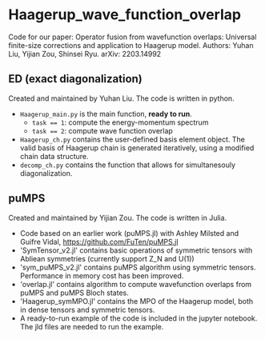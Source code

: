 # Haagerup_wave_function_overlap

Code for our paper: Operator fusion from wavefunction overlaps: Universal finite-size corrections and application to Haagerup model. Authors: Yuhan Liu, Yijian Zou, Shinsei Ryu. arXiv: 2203.14992

## ED (exact diagonalization)
Created and maintained by Yuhan Liu. The code is written in python.
* `Haagerup_main.py` is the main function, **ready to run**.
   * `task == 1`: compute the energy-momentum spectrum
   * `task == 2`: compute wave function overlap
* `Haagerup_ch.py` contains the user-defined basis element object. The valid basis of Haagerup chain is generated iteratively, using a modified chain data structure.
* `decomp_ch.py` contains the function that allows for simultanesouly diagonalization.  

## puMPS
Created and maintained by Yijian Zou. The code is written in Julia.
* Code based on an earlier work (puMPS.jl) with Ashley Milsted and Guifre Vidal, https://github.com/FuTen/puMPS.jl
* 'SymTensor_v2.jl' contains basic operations of symmetric tensors with Abliean symmetries (currently support Z_N and U(1))
* 'sym_puMPS_v2.jl' contains puMPS algorithm using symmetric tensors. Performance in memory cost has been improved.
* 'overlap.jl' contains algorithm to compute wavefunction overlaps from puMPS and puMPS Bloch states.
* 'Haagerup_symMPO.jl' contains the MPO of the Haagerup model, both in dense tensors and symmetric tensors.
* A ready-to-run example of the code is included in the jupyter notebook. The jld files are needed to run the example.
